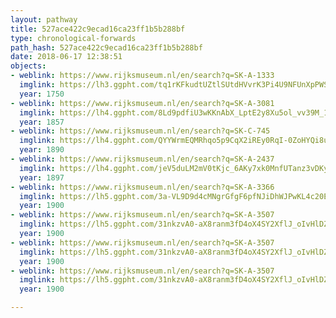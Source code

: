 ```yaml
---
layout: pathway
title: 527ace422c9ecad16ca23ff1b5b288bf
type: chronological-forwards
path_hash: 527ace422c9ecad16ca23ff1b5b288bf
date: 2018-06-17 12:38:51
objects:
- weblink: https://www.rijksmuseum.nl/en/search?q=SK-A-1333
  imglink: https://lh3.ggpht.com/tq1rKFkudtUZtlSUtdHVvrK3Pi4U9NFUnXpPWSZnYeTaEQ4ctT4hg0CWfTdBVkXxr68C5spVwQPk1FjqQ1tFr9wi-Go=s200
  year: 1750
- weblink: https://www.rijksmuseum.nl/en/search?q=SK-A-3081
  imglink: https://lh4.ggpht.com/8Ld9pdfiU3wKKnAbX_LptE2y8Xu5ol_vv39M_1zSKZV493Baj3i54B6B6uam49Dx6SiT6hn4o_Y8INP7UV6r1Apb2w=s200
  year: 1857
- weblink: https://www.rijksmuseum.nl/en/search?q=SK-C-745
  imglink: https://lh4.ggpht.com/QYYWrmEQMRhqo5p9CqX2iREy0RqI-0ZoHYQi8u9GnbleySI8Ii53bZxiZ3djY0MCNnLQcylfQrx_n2VDAyL8kqX1Fss=s200
  year: 1890
- weblink: https://www.rijksmuseum.nl/en/search?q=SK-A-2437
  imglink: https://lh4.ggpht.com/jeV5duLM2mV0tKjc_6AKy7xk0MnfUTanz3vDKyDN63ZbIOUSaJR_dY19NiWwWwe8GlE9N6x_N_OMAYPIlrefFK4r3KE=s200
  year: 1897
- weblink: https://www.rijksmuseum.nl/en/search?q=SK-A-3366
  imglink: https://lh5.ggpht.com/3a-VL9D9d4cMNgrGfgF6pfNJiDhWJPwKL4c20EdxeuLkICklKUeJ7fxhSiA1ucFp_InrWxudCt92ea321tO15UToSSQ=s200
  year: 1900
- weblink: https://www.rijksmuseum.nl/en/search?q=SK-A-3507
  imglink: https://lh5.ggpht.com/31nkzvA0-aX8ranm3fD4oX4SY2XflJ_oIvHlDZ8hc8Uxv7nKOMcogB_lhQQ4HLZlun7IzZ53N3MHbhZ8jtnUlHNjR-Y=s200
  year: 1900
- weblink: https://www.rijksmuseum.nl/en/search?q=SK-A-3507
  imglink: https://lh5.ggpht.com/31nkzvA0-aX8ranm3fD4oX4SY2XflJ_oIvHlDZ8hc8Uxv7nKOMcogB_lhQQ4HLZlun7IzZ53N3MHbhZ8jtnUlHNjR-Y=s200
  year: 1900
- weblink: https://www.rijksmuseum.nl/en/search?q=SK-A-3507
  imglink: https://lh5.ggpht.com/31nkzvA0-aX8ranm3fD4oX4SY2XflJ_oIvHlDZ8hc8Uxv7nKOMcogB_lhQQ4HLZlun7IzZ53N3MHbhZ8jtnUlHNjR-Y=s200
  year: 1900

---
```

